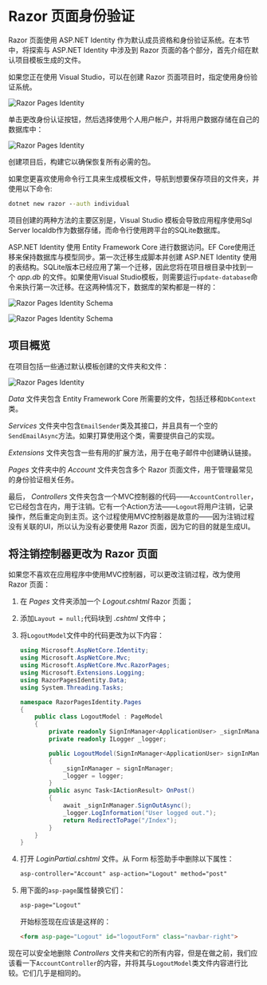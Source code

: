 # Razor 页面身份验证


Razor 页面使用 ASP.NET Identity 作为默认成员资格和身份验证系统。在本节中，将探索与 ASP.NET Identity 中涉及到 Razor 页面的各个部分，首先介绍在默认项目模板生成的文件。

如果您正在使用 Visual Studio，可以在创建 Razor 页面项目时，指定使用身份验证系统。

![Razor Pages Identity](https://www.mikesdotnetting.com/images/30-08-2017-13-55-27.png)

单击更改身份认证按钮，然后选择使用个人用户帐户，并将用户数据存储在自己的数据库中：

![Razor Pages Identity](https://www.mikesdotnetting.com/images/30-08-2017-13-56-55.png)

创建项目后，构建它以确保恢复所有必需的包。

如果您更喜欢使用命令行工具来生成模板文件，导航到想要保存项目的文件夹，并使用以下命令:

```cmd
dotnet new razor --auth individual
```

项目创建的两种方法的主要区别是，Visual Studio 模板会导致应用程序使用Sql Server localdb作为数据存储，而命令行使用跨平台的SQLite数据库。

ASP.NET Identity 使用 Entity Framework Core 进行数据访问。EF Core使用迁移来保持数据库与模型同步。第一次迁移生成脚本并创建 ASP.NET Identity 使用的表结构。SQLite版本已经应用了第一个迁移，因此您将在项目根目录中找到一个 _app.db_ 的文件。如果使用Visual Studio模板，则需要运行`update-database`命令来执行第一次迁移。在这两种情况下，数据库的架构都是一样的：

![Razor Pages Identity Schema](https://www.mikesdotnetting.com/images/04-09-2017-13-41-56.png)

![Razor Pages Identity Schema](https://www.mikesdotnetting.com/images/04-09-2017-13-45-57.png)


## 项目概览

在项目包括一些通过默认模板创建的文件夹和文件：

![Razor Pages Identity](https://www.mikesdotnetting.com/images/05-09-2017-09-01-48.png)


_Data_ 文件夹包含 Entity Framework Core 所需要的文件，包括迁移和`DbContext`类。


 _Services_ 文件夹中包含`EmailSender`类及其接口，并且具有一个空的`SendEmailAsync`方法。如果打算使用这个类，需要提供自己的实现。

_Extensions_ 文件夹包含一些有用的扩展方法，用于在电子邮件中创建确认链接。


_Pages_ 文件夹中的 _Account_ 文件夹包含多个 Razor 页面文件，用于管理最常见的身份验证相关任务。

最后， _Controllers_ 文件夹包含一个MVC控制器的代码——`AccountController`，它已经包含在内，用于注销。它有一个Action方法——`Logout`将用户注销，记录操作，然后重定向到主页。这个过程使用MVC控制器是故意的——因为注销过程没有关联的UI，所以认为没有必要使用 Razor 页面，因为它的目的就是生成UI。

## 将注销控制器更改为 Razor 页面

如果您不喜欢在应用程序中使用MVC控制器，可以更改注销过程，改为使用 Razor 页面：

1. 在 _Pages_ 文件夹添加一个  _Logout.cshtml_ Razor 页面；
2. 添加`Layout = null;`代码块到  _.cshtml_ 文件中；
3. 将`LogoutModel`文件中的代码更改为以下内容：

    ```csharp
    using Microsoft.AspNetCore.Identity;
    using Microsoft.AspNetCore.Mvc;
    using Microsoft.AspNetCore.Mvc.RazorPages;
    using Microsoft.Extensions.Logging;
    using RazorPagesIdentity.Data;
    using System.Threading.Tasks;

    namespace RazorPagesIdentity.Pages
    {
        public class LogoutModel : PageModel
        {
            private readonly SignInManager<ApplicationUser> _signInManager;
            private readonly ILogger _logger;

            public LogoutModel(SignInManager<ApplicationUser> signInManager, ILogger<LogoutModel> logger)
            {
                _signInManager = signInManager;
                _logger = logger;
            }
            public async Task<IActionResult> OnPost()
            {
                await _signInManager.SignOutAsync();
                _logger.LogInformation("User logged out.");
                return RedirectToPage("/Index");
            }
        }
    }

    ```

4.  打开 _LoginPartial.cshtml_ 文件。从 Form 标签助手中删除以下属性：

    ```html
    asp-controller="Account" asp-action="Logout" method="post"
    ```
    
5. 用下面的`asp-page`属性替换它们：

    ```html
    asp-page="Logout"
    ```
    
	开始标签现在应该是这样的：
	
    ```html
    <form asp-page="Logout" id="logoutForm" class="navbar-right">
    ```

现在可以安全地删除 _Controllers_ 文件夹和它的所有内容，但是在做之前，我们应该看一下`AccountController`的内容，并将其与`LogoutModel`类文件内容进行比较。它们几乎是相同的。
